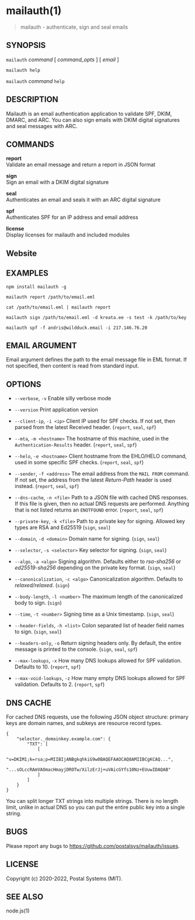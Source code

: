 # mailauth(1)

> mailauth - authenticate, sign and seal emails

## SYNOPSIS

`mailauth` _command_ [ _command_opts_ ] [ _email_ ]

`mailauth help`

`mailauth` _command_ `help`

## DESCRIPTION

Mailauth is an email authentication application to validate SPF, DKIM, DMARC, and ARC. You can also sign emails with DKIM digital signatures and seal messages with ARC.

## COMMANDS

**report**\
Validate an email message and return a report in JSON format

**sign**\
Sign an email with a DKIM digital signature

**seal**\
Authenticates an email and seals it with an ARC digital signature

**spf**\
Authenticates SPF for an IP address and email address

**license**\
Display licenses for mailauth and included modules

## Website

[](https://github.com/postalsys/mailauth)

## EXAMPLES

`npm install mailauth -g`

`mailauth report /path/to/email.eml`

`cat /path/to/email.eml | mailauth report`

`mailauth sign /path/to/email.eml -d kreata.ee -s test -k /path/to/key`

`mailauth spf -f andris@wildduck.email -i 217.146.76.20`

## EMAIL ARGUMENT

Email argument defines the path to the email message file in EML format. If not specified, then
content is read from standard input.

## OPTIONS

-   `--verbose`, `-v`
    Enable silly verbose mode

-   `--version`
    Print application version

-   `--client-ip`, `-i <ip>`
    Client IP used for SPF checks. If not set, then parsed from the latest Received header. (`report`, `seal`, `spf`)

-   `--mta`, `-m <hostname>`
    The hostname of this machine, used in the `Authentication-Results` header. (`report`, `seal`, `spf`)

-   `--helo`, `-e <hostname>`
    Client hostname from the EHLO/HELO command, used in some specific SPF checks. (`report`, `seal`, `spf`)

-   `--sender`, `-f <address>`
    The email address from the `MAIL FROM` command. If not set, the address from the latest _Return-Path_ header is used instead. (`report`, `seal`, `spf`)

-   `--dns-cache`, `-n <file>`
    Path to a JSON file with cached DNS responses. If this file is given, then no actual DNS requests are performed. Anything that is not listed returns an `ENOTFOUND` error. (`report`, `seal`, `spf`)

-   `--private-key`, `-k <file>`
    Path to a private key for signing. Allowed key types are RSA and Ed25519 (`sign`, `seal`)

-   `--domain`, `-d <domain>`
    Domain name for signing. (`sign`, `seal`)

-   `--selector`, `-s <selector>`
    Key selector for signing. (`sign`, `seal`)

-   `--algo`, `-a <algo>`
    Signing algorithm. Defaults either to _rsa-sha256_ or _ed25519-sha256_ depending on the private key format. (`sign`, `seal`)

-   `--canonicalization`, `-c <algo>`
    Canonicalization algorithm. Defaults to _relaxed/relaxed_. (`sign`)

-   `--body-length`, `-l <number>`
    The maximum length of the canonicalized body to sign. (`sign`)

-   `--time`, `-t <number>`
    Signing time as a Unix timestamp. (`sign`, `seal`)

-   `--header-fields`, `-h <list>`
    Colon separated list of header field names to sign. (`sign`, `seal`)

-   `--headers-only`, `-o`
    Return signing headers only. By default, the entire message is printed to the console. (`sign`, `seal`, `spf`)

-   `--max-lookups`, `-x`
    How many DNS lookups allowed for SPF validation. Defaults to 10. (`report`, `spf`)

-   `--max-void-lookups`, `-z`
    How many empty DNS lookups allowed for SPF validation. Defaults to 2. (`report`, `spf`)

## DNS CACHE

For cached DNS requests, use the following JSON object structure: primary keys are domain names, and subkeys are resource record types.

```
{
    "selector._domainkey.example.com": {
        "TXT": [
            [
                "v=DKIM1;k=rsa;p=MIIBIjANBgkqhkiG9w0BAQEFAAOCAQ8AMIIBCgKCAQ...",
                "...sOLccRAmVAOmacHmayjDROTw/XilzErJj+uVAicGYfs10Nz+EUuwIDAQAB"
            ]
        ]
    }
}
```

You can split longer TXT strings into multiple strings. There is no length limit, unlike in actual DNS so you can put the entire public key into a single string.

## BUGS

Please report any bugs to https://github.com/postalsys/mailauth/issues.

## LICENSE

Copyright (c) 2020-2022, Postal Systems (MIT).

## SEE ALSO

node.js(1)

